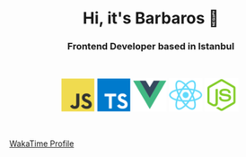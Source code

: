 <h1 align="center"> Hi, it's Barbaros 👋 </h1>
<h3 align="center"> Frontend Developer based in Istanbul</h3>
<br />

<p align="center">
<img src="https://raw.githubusercontent.com/devicons/devicon/master/icons/javascript/javascript-original.svg" alt="JavaScript" width="60" height="60" />&nbsp;<img src="https://raw.githubusercontent.com/devicons/devicon/master/icons/typescript/typescript-original.svg" alt="TypeScript" width="60" height="60" />&nbsp;<img src="https://raw.githubusercontent.com/devicons/devicon/master/icons/vuejs/vuejs-original.svg" alt="Vue" width="60" height="60"/>&nbsp;<img src="https://raw.githubusercontent.com/devicons/devicon/master/icons/react/react-original.svg" alt="React" width="60" height="60"/>&nbsp;<img src="https://raw.githubusercontent.com/devicons/devicon/master/icons/nodejs/nodejs-original.svg" alt="NodeJS" width="60" height="60" />&nbsp;
</p>

<br />

[WakaTime Profile](https://www.wakatime.com/barbarosaffan)
